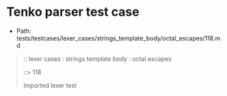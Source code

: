 # Tenko parser test case

- Path: tests/testcases/lexer_cases/strings_template_body/octal_escapes/118.md

> :: lexer cases : strings template body : octal escapes
>
> ::> 118
>
> Imported lexer test
>
> <template body> ZeroToThreeOctalDigit OctalDigit OctalDigit (eol/eof)

## FAIL

## Input

`````js
`${"-->"}\104
`````

## Output

_Note: the whole output block is auto-generated. Manual changes will be overwritten!_

Below follow outputs in four parsing modes: sloppy mode, strict mode script goal, module goal, web compat mode (always sloppy).

Note that the output parts are auto-generated by the test runner to reflect actual result.

### Sloppy mode

Parsed with script goal and as if the code did not start with strict mode header.

`````
throws: Lexer error!
    Illegal legacy octal escape in template, where octal escapes are never allowed

start@1:0, error@1:8
╔══╦════════════════
 1 ║ `${"-->"}\104
   ║         ^^^^^------- error
╚══╩════════════════

`````

### Strict mode

Parsed with script goal but as if it was starting with `"use strict"` at the top.

_Output same as sloppy mode._

### Module goal

Parsed with the module goal.

_Output same as sloppy mode._

### Web compat mode

Parsed in sloppy script mode but with the web compat flag enabled.

_Output same as sloppy mode._
